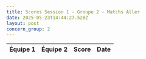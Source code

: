 ```yaml
---
title: Scores Session 1 - Groupe 2 - Matchs Aller
date: 2025-05-23T14:44:27.528Z
layout: post
concern_group: 2
---
```




| Équipe 1 | Équipe 2 | Score | Date |
|----------|----------|-------|------|

